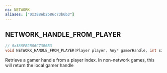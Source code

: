 ```yaml
---
ns: NETWORK
aliases: ["0x388eb2b86c73b6b3"]
---
```

## NETWORK_HANDLE_FROM_PLAYER

```c
// 0x388EB2B86C73B6B3
void NETWORK_HANDLE_FROM_PLAYER(Player player, Any* gamerHandle, int sizeOfData);
```

Retrieve a gamer handle from a player index. In non-network games, this will return the local gamer handle

